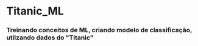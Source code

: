 # Titanic_ML
### Treinando conceitos de ML, criando modelo de classificação, utilzando dados do "Titanic"
